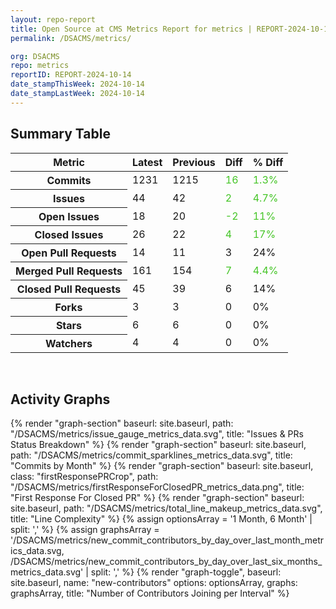 ```yaml
---
layout: repo-report
title: Open Source at CMS Metrics Report for metrics | REPORT-2024-10-14
permalink: /DSACMS/metrics/

org: DSACMS
repo: metrics
reportID: REPORT-2024-10-14
date_stampThisWeek: 2024-10-14
date_stampLastWeek: 2024-10-14
---
```

<div class="summary-table">
  <table class="usa-table usa-table--borderless">
    <h2> Summary Table </h2>
    <thead>
      <tr>
        <th scope="col">Metric</th>
        <th scope="col">Latest</th>
        <th scope="col">Previous</th>
        <th scope="col">Diff</th>
        <th scope="col">% Diff</th>
      </tr>
    </thead>
    <tbody>
      <tr>
        <th scope="row">Commits</th>
        <td>1231</td>
        <td>1215</td>
        <td style="color: #45c527" >16</td>
        <td style="color: #45c527" >1.3%</td>
      </tr>
      <tr>
        <th scope="row">Issues</th>
        <td>44</td>
        <td>42</td>
        <td style="color: #45c527" >2</td>
        <td style="color: #45c527" >4.7%</td>
      </tr>
      <tr>
        <th scope="row">Open Issues</th>
        <td>18</td>
        <td>20</td>
        <td style="color: #45c527" >-2</td>
        <td style="color: #45c527" >11%</td>
      </tr>
      <tr>
        <th scope="row">Closed Issues</th>
        <td>26</td>
        <td>22</td>
        <td style="color: #45c527" >4</td>
        <td style="color: #45c527" >17%</td>
      </tr>
      <tr>
        <th scope="row">Open Pull Requests</th>
        <td>14</td>
        <td>11</td>
        <td style="" >3</td>
        <td style="" >24%</td>
      </tr>
      <tr>
        <th scope="row">Merged Pull Requests</th>
        <td>161</td>
        <td>154</td>
        <td style="color: #45c527" >7</td>
        <td style="color: #45c527" >4.4%</td>
      </tr>
      <tr>
        <th scope="row">Closed Pull Requests</th>
        <td>45</td>
        <td>39</td>
        <td style="" >6</td>
        <td style="" >14%</td>
      </tr>
      <tr>
        <th scope="row">Forks</th>
        <td>3</td>
        <td>3</td>
        <td style="" >0</td>
        <td style="" >0%</td>
      </tr>
      <tr>
        <th scope="row">Stars</th>
        <td>6</td>
        <td>6</td>
        <td style="" >0</td>
        <td style="" >0%</td>
      </tr>
      <tr>
        <th scope="row">Watchers</th>
        <td>4</td>
        <td>4</td>
        <td style="" >0</td>
        <td style="" >0%</td>
      </tr>
    </tbody>
  </table>
</div>
<div class="graph-container">
  <br>
  <h2>Activity Graphs</h2>
  <div class="all-graphs">
    <!--- Issues/PRs Status Breakdown Graph -->
    {% render "graph-section"  baseurl: site.baseurl, path: "/DSACMS/metrics/issue_gauge_metrics_data.svg", title: "Issues & PRs Status Breakdown" %}
    <!--- Contributor Activity Line Graph -->
    {% render "graph-section" baseurl: site.baseurl, path: "/DSACMS/metrics/commit_sparklines_metrics_data.svg", title: "Commits by Month" %}
    <!--- First Response For Closed PR Scatterplot -->
    {% render "graph-section" baseurl: site.baseurl, class: "firstResponsePRCrop", path: "/DSACMS/metrics/firstResponseForClosedPR_metrics_data.png", title: "First Response For Closed PR" %}
    <!--- Line Complexity Graphs -->
    {% render "graph-section" baseurl: site.baseurl, path: "/DSACMS/metrics/total_line_makeup_metrics_data.svg", title: "Line Complexity" %}
    <!--- New Commit Contributors by Day over Last Month and Last 6 Months -->
      {% assign optionsArray = '1 Month, 6 Month' | split: ',' %}
      {% assign graphsArray = '/DSACMS/metrics/new_commit_contributors_by_day_over_last_month_metrics_data.svg, /DSACMS/metrics/new_commit_contributors_by_day_over_last_six_months_metrics_data.svg' | split: ',' %}
      {% render "graph-toggle", baseurl: site.baseurl, name: "new-contributors" options: optionsArray, graphs: graphsArray, title: "Number of Contributors Joining per Interval" %}
</div>